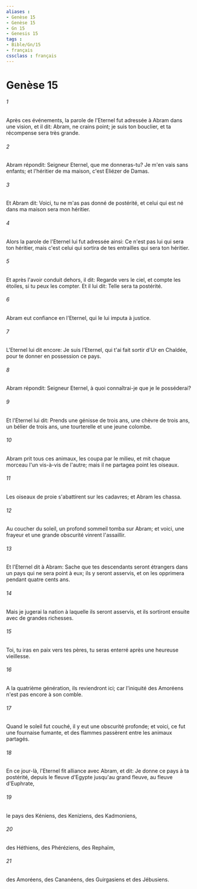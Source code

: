 ```yaml
---
aliases : 
- Genèse 15
- Genèse 15
- Gn 15
- Genesis 15
tags : 
- Bible/Gn/15
- français
cssclass : français
---
```


# Genèse 15

###### 1
Après ces événements, la parole de l'Eternel fut adressée à Abram dans une vision, et il dit: Abram, ne crains point; je suis ton bouclier, et ta récompense sera très grande.
###### 2
Abram répondit: Seigneur Eternel, que me donneras-tu? Je m'en vais sans enfants; et l'héritier de ma maison, c'est Eliézer de Damas.
###### 3
Et Abram dit: Voici, tu ne m'as pas donné de postérité, et celui qui est né dans ma maison sera mon héritier.
###### 4
Alors la parole de l'Eternel lui fut adressée ainsi: Ce n'est pas lui qui sera ton héritier, mais c'est celui qui sortira de tes entrailles qui sera ton héritier.
###### 5
Et après l'avoir conduit dehors, il dit: Regarde vers le ciel, et compte les étoiles, si tu peux les compter. Et il lui dit: Telle sera ta postérité.
###### 6
Abram eut confiance en l'Eternel, qui le lui imputa à justice.
###### 7
L'Eternel lui dit encore: Je suis l'Eternel, qui t'ai fait sortir d'Ur en Chaldée, pour te donner en possession ce pays.
###### 8
Abram répondit: Seigneur Eternel, à quoi connaîtrai-je que je le posséderai?
###### 9
Et l'Eternel lui dit: Prends une génisse de trois ans, une chèvre de trois ans, un bélier de trois ans, une tourterelle et une jeune colombe.
###### 10
Abram prit tous ces animaux, les coupa par le milieu, et mit chaque morceau l'un vis-à-vis de l'autre; mais il ne partagea point les oiseaux.
###### 11
Les oiseaux de proie s'abattirent sur les cadavres; et Abram les chassa.
###### 12
Au coucher du soleil, un profond sommeil tomba sur Abram; et voici, une frayeur et une grande obscurité vinrent l'assaillir.
###### 13
Et l'Eternel dit à Abram: Sache que tes descendants seront étrangers dans un pays qui ne sera point à eux; ils y seront asservis, et on les opprimera pendant quatre cents ans.
###### 14
Mais je jugerai la nation à laquelle ils seront asservis, et ils sortiront ensuite avec de grandes richesses.
###### 15
Toi, tu iras en paix vers tes pères, tu seras enterré après une heureuse vieillesse.
###### 16
A la quatrième génération, ils reviendront ici; car l'iniquité des Amoréens n'est pas encore à son comble.
###### 17
Quand le soleil fut couché, il y eut une obscurité profonde; et voici, ce fut une fournaise fumante, et des flammes passèrent entre les animaux partagés.
###### 18
En ce jour-là, l'Eternel fit alliance avec Abram, et dit: Je donne ce pays à ta postérité, depuis le fleuve d'Egypte jusqu'au grand fleuve, au fleuve d'Euphrate,
###### 19
le pays des Kéniens, des Keniziens, des Kadmoniens,
###### 20
des Héthiens, des Phéréziens, des Rephaïm,
###### 21
des Amoréens, des Cananéens, des Guirgasiens et des Jébusiens.
